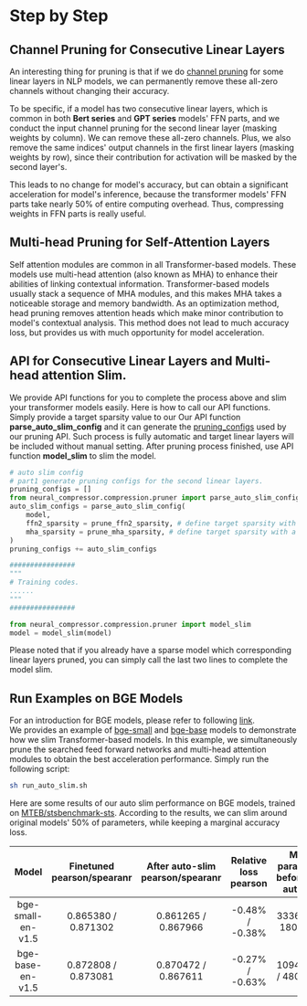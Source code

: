 # Step by Step

## Channel Pruning for Consecutive Linear Layers
An interesting thing for pruning is that if we do [channel pruning](https://github.com/intel/neural-compressor/tree/master/neural_compressor/compression/pruner#pruning-patterns) for some linear layers in NLP models, we can permanently remove these all-zero channels without changing their accuracy. 

To be specific, if a model has two consecutive linear layers, which is common in both **Bert series** and **GPT series** models' FFN parts, and we conduct the input channel pruning for the second linear layer (masking weights by column). We can remove these all-zero channels. Plus, we also remove the same indices' output channels in the first linear layers (masking weights by row), since their contribution for activation will be masked by the second layer's. 

This leads to no change for model's accuracy, but can obtain a significant acceleration for model's inference, because the transformer models' FFN parts take nearly 50% of entire computing overhead. Thus, compressing weights in FFN parts is really useful.

## Multi-head Pruning for Self-Attention Layers
Self attention modules are common in all Transformer-based models. These models use multi-head attention (also known as MHA) to enhance their abilities of linking contextual information. Transformer-based models usually stack a sequence of MHA modules, and this makes MHA takes a noticeable storage and memory bandwidth. As an optimization method, head pruning removes attention heads which make minor contribution to model's contextual analysis. This method does not lead to much accuracy loss, but provides us with much opportunity for model acceleration. 

## API for Consecutive Linear Layers and Multi-head attention Slim.
We provide API functions for you to complete the process above and slim your transformer models easily. Here is how to call our API functions. Simply provide a target sparsity value to our Our API function **parse_auto_slim_config** and it can generate the [pruning_configs](https://github.com/intel/neural-compressor/tree/master/neural_compressor/compression/pruner#get-started-with-pruning-api) used by our pruning API. Such process is fully automatic and target linear layers will be included without manual setting. After pruning process finished, use API function **model_slim** to slim the model.

```python
# auto slim config
# part1 generate pruning configs for the second linear layers. 
pruning_configs = []
from neural_compressor.compression.pruner import parse_auto_slim_config
auto_slim_configs = parse_auto_slim_config(
    model, 
    ffn2_sparsity = prune_ffn2_sparsity, # define target sparsity with a float between 0 and 1
    mha_sparsity = prune_mha_sparsity, # define target sparsity with a float between 0 and 1
)
pruning_configs += auto_slim_configs

################
"""
# Training codes.
......
"""
################

from neural_compressor.compression.pruner import model_slim
model = model_slim(model)
```
Please noted that if you already have a sparse model which corresponding linear layers pruned, you can simply call the last two lines to complete the model slim. 

## Run Examples on BGE Models
For an introduction for BGE models, please refer to following [link](https://huggingface.co/BAAI/bge-small-en-v1.5). \
We provides an example of [bge-small](https://huggingface.co/BAAI/bge-small-en-v1.5) and [bge-base](https://huggingface.co/BAAI/bge-base-en-v1.5) models to demonstrate how we slim Transformer-based models. In this example, we simultaneously prune the searched feed forward networks and multi-head attention modules to obtain the best acceleration performance. Simply run the following script:
```bash
sh run_auto_slim.sh
```
Here are some results of our auto slim performance on BGE models, trained on [MTEB/stsbenchmark-sts](https://huggingface.co/datasets/mteb/stsbenchmark-sts). According to the results, we can slim around original models' 50% of parameters, while keeping a marginal accuracy loss.

| Model    | Finetuned pearson/spearanr | After auto-slim pearson/spearanr | Relative loss pearson | Model parameters before/after auto slim | Slim ratio |
| :--------: | :--------: | :--------: | :--------: | :--------: | :--------: |
| bge-small-en-v1.5 | 0.865380 / 0.871302 |0.861265 / 0.867966 | -0.48% / -0.38% | 33360385 / 18002305 | 46.04% |
| bge-base-en-v1.5 | 0.872808 / 0.873081 | 0.870472 / 0.867611 | -0.27% / -0.63% | 109483009 / 48096001  | 56.07% |
